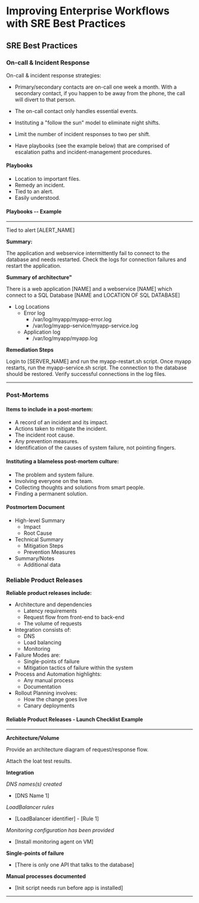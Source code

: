 # Improving Enterprise Workflows with SRE Best Practices

## SRE Best Practices

### On-call & Incident Response

On-call & incident response strategies:

* Primary/secondary contacts are on-call one week a month. With a secondary contact, if you happen to be away from the phone, the call will divert to that person.

* The on-call contact only handles essential events.

* Instituting a "follow the sun" model to eliminate night shifts.

* Limit the number of incident responses to two per shift.

* Have playbooks (see the example below) that are comprised of escalation paths and incident-management procedures.

#### Playbooks

* Location to important files.
* Remedy an incident.
* Tied to an alert.
* Easily understood.

#### Playbooks -- Example

---------------------------------------------------------

Tied to alert [ALERT_NAME]

**Summary:**

The application and webservice intermittently fail to connect to the database and needs restarted. Check the logs for connection failures and restart the application.

**Summary of architecture"**

There is a web application [NAME] and a webservice [NAME] which connect to a SQL Database [NAME and LOCATION OF SQL DATABASE]

* Log Locations
    * Error log
        * /var/log/myapp/myapp-error.log
        * /var/log/myapp-service/myapp-service.log
    * Application log
        * /var/log/myapp/myapp.log

**Remediation Steps**

Login to [SERVER_NAME] and run the myapp-restart.sh script. Once myapp restarts, run the myapp-service.sh script. The connection to the database should be restored. Verify successful connections in the log files.

---------------------------------------------------------

### Post-Mortems

#### Items to include in a post-mortem:

* A record of an incident and its impact.
* Actions taken to mitigate the incident.
* The incident root cause.
* Any prevention measures.
* Identification of the causes of system failure, not pointing fingers.

#### Instituting a blameless post-mortem culture:

* The problem and system failure.
* Involving everyone on the team.
* Collecting thoughts and solutions from smart people.
* Finding a permanent solution.

#### Postmortem Document

* High-level Summary
    * Impact
    * Root Cause
* Technical Summary
    * Mitigation Steps
    * Prevention Measures
* Summary/Notes
    * Additional data

### Reliable Product Releases

**Reliable product releases include:**

* Architecture and dependencies
    * Latency requirements
    * Request flow from front-end to back-end
    * The volume of requests
* Integration consists of:
    * DNS
    * Load balancing
    * Monitoring
* Failure Modes are:
    * Single-points of failure
    * Mitigation tactics of failure within the system
* Process and Automation highlights:
    * Any manual process
    * Documentation
* Rollout Planning involves:
    * How the change goes live
    * Canary deployments

#### Reliable Product Releases - Launch Checklist Example

---------------------------------------------------------

**Architecture/Volume**

Provide an architecture diagram of request/response flow.

Attach the loat test results.

**Integration**

*DNS names(s) created*

* [DNS Name 1]

*LoadBalancer rules*

* [LoadBalancer identifier] - [Rule 1]

*Monitoring configuration has been provided*

* [Install monitoring agent on VM]

**Single-points of failure**

* [There is only one API that talks to the database]

**Manual processes documented**

* [Init script needs run before app is installed]

---------------------------------------------------------